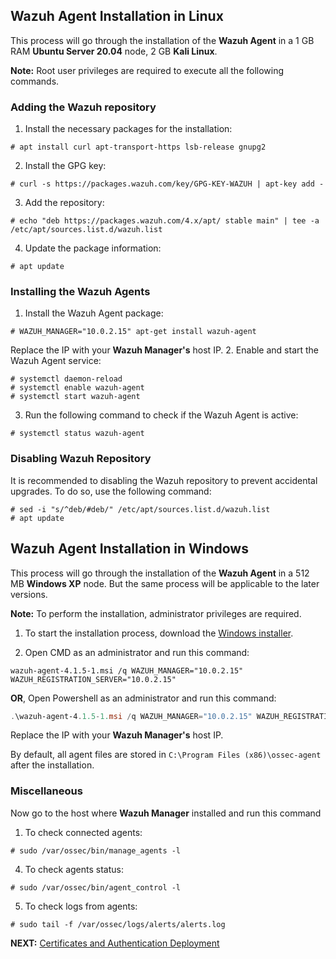 ## Wazuh Agent Installation in Linux
This process will go through the installation of the **Wazuh Agent** in a 1 GB RAM **Ubuntu Server 20.04** node, 2 GB **Kali Linux**.

**Note:** Root user privileges are required to execute all the following commands.

### Adding the Wazuh repository
1. Install the necessary packages for the installation:
```shell
# apt install curl apt-transport-https lsb-release gnupg2
```
2. Install the GPG key:
```shell
# curl -s https://packages.wazuh.com/key/GPG-KEY-WAZUH | apt-key add -
```
3. Add the repository:
```shell
# echo "deb https://packages.wazuh.com/4.x/apt/ stable main" | tee -a /etc/apt/sources.list.d/wazuh.list
```
4. Update the package information:
```shell
# apt update
```

### Installing the Wazuh Agents
1. Install the Wazuh Agent package:
```shell
# WAZUH_MANAGER="10.0.2.15" apt-get install wazuh-agent
```
Replace the IP with your **Wazuh Manager's** host IP.
2. Enable and start the Wazuh Agent service:
```shell
# systemctl daemon-reload
# systemctl enable wazuh-agent
# systemctl start wazuh-agent
```
3. Run the following command to check if the Wazuh Agent is active:
```shell
# systemctl status wazuh-agent
```

### Disabling Wazuh Repository
It is recommended to disabling the Wazuh repository to prevent accidental upgrades. To do so, use the following command:
```shell
# sed -i "s/^deb/#deb/" /etc/apt/sources.list.d/wazuh.list
# apt update
```

## Wazuh Agent Installation in Windows
This process will go through the installation of the **Wazuh Agent** in a 512 MB **Windows XP** node. But the same process will be applicable to the later versions.

**Note:** To perform the installation, administrator privileges are required.

1. To start the installation process, download the [Windows installer](https://packages.wazuh.com/4.x/windows/wazuh-agent-4.1.5-1.msi).

2. Open CMD as an administrator and run this command:
```cli
wazuh-agent-4.1.5-1.msi /q WAZUH_MANAGER="10.0.2.15" WAZUH_REGISTRATION_SERVER="10.0.2.15"
```
**OR**, Open Powershell as an administrator and run this command:
```powershell
.\wazuh-agent-4.1.5-1.msi /q WAZUH_MANAGER="10.0.2.15" WAZUH_REGISTRATION_SERVER="10.0.2.15"
```
Replace the IP with your **Wazuh Manager's** host IP.

By default, all agent files are stored in `C:\Program Files (x86)\ossec-agent` after the installation.


### Miscellaneous
Now go to the host where **Wazuh Manager** installed and run this command
1. To check connected agents:
```shell
# sudo /var/ossec/bin/manage_agents -l
```
4. To check agents status:
```shell
# sudo /var/ossec/bin/agent_control -l
```
5. To check logs from agents:
```shell
# sudo tail -f /var/ossec/logs/alerts/alerts.log
```

**NEXT:** [Certificates and Authentication Deployment](./certificates-creation-and-deployment.md)
